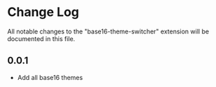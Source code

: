 # Change Log

All notable changes to the "base16-theme-switcher" extension will be documented in this file.

## 0.0.1

- Add all base16 themes
